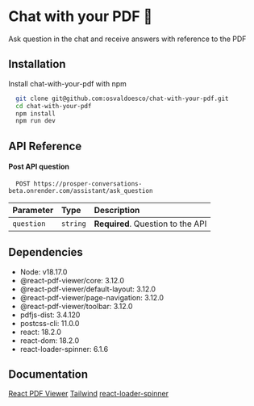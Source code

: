 
# Chat with your PDF 🚀

Ask question in the chat and receive answers with reference to the PDF

## Installation

Install chat-with-your-pdf with npm

```bash
  git clone git@github.com:osvaldoesco/chat-with-your-pdf.git
  cd chat-with-your-pdf
  npm install
  npm run dev
```

## API Reference

#### Post API question

```http
  POST https://prosper-conversations-beta.onrender.com/assistant/ask_question
```

| Parameter | Type     | Description                |
| :-------- | :------- | :------------------------- |
| `question` | `string` | **Required**. Question to the API |

## Dependencies

- Node: v18.17.0
- @react-pdf-viewer/core: 3.12.0
- @react-pdf-viewer/default-layout: 3.12.0
- @react-pdf-viewer/page-navigation: 3.12.0
- @react-pdf-viewer/toolbar: 3.12.0
- pdfjs-dist: 3.4.120
- postcss-cli: 11.0.0
- react: 18.2.0
- react-dom: 18.2.0
- react-loader-spinner: 6.1.6

## Documentation

[React PDF Viewer](https://react-pdf-viewer.dev/docs/)
[Tailwind](https://tailwindcss.com/)
[react-loader-spinner](https://mhnpd.github.io/react-loader-spinner/docs/intro)
